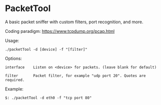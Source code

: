 # PacketTool
A basic packet sniffer with custom filters, port recognition, and more. 

Coding paradigm: https://www.tcpdump.org/pcap.html


Usage: 

    ./packetTool -d [device] -f "[filter]"

Options:

    interface    Listen on <device> for packets. (leave blank for default)

    filter       Packet filter, for example "udp port 20". Quotes are required.

Example:

    $: ./packetTool -d eth0 -f "tcp port 80"

